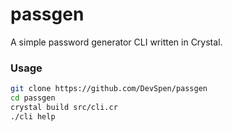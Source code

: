 # passgen
A simple password generator CLI written in Crystal.

### Usage
```sh
git clone https://github.com/DevSpen/passgen
cd passgen
crystal build src/cli.cr
./cli help
```

